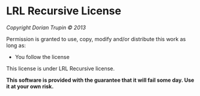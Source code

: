 LRL Recursive License
=====================
_Copyright Dorian Trupin © 2013_

Permission is granted  to  use,  copy,  modify and/or distribute this
work as long as:

 * You follow the license

This license is under LRL Recursive license.

**This software is provided with the guarantee that it will fail some
day. Use it at your own risk.**


